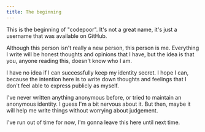 ```yaml
---
title: The beginning
---
```


This is the beginning of "codepoor". It's not a great name, it's just a username that was available on GitHub.

Although this person isn't really a new person, this person is me. Everything I write will be honest thoughts and opinions that I have, but the idea is that you, anyone reading this, doesn't know who I am.

I have no idea if I can successfully keep my identity secret. I hope I can, because the intention here is to write down thoughts and feelings that I don't feel able to express publicly as myself.

I've never written anything anonymous before, or tried to maintain an anonymous identity. I guess I'm a bit nervous about it. But then, maybe it will help me write things without worrying about judgement.

I've run out of time for now, I'm gonna leave this here until next time.
